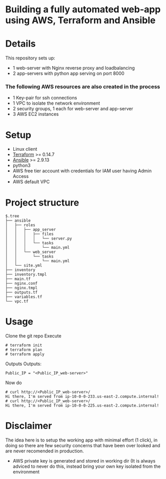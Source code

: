 # Building a fully automated web-app using AWS, Terraform and Ansible

# Details
This repository sets up:
* 1 web-server with Nginx reverse proxy and loadbalancing
* 2 app-servers with python app serving on port 8000
### The following AWS resources are also created in the process
* 1 Key-pair for ssh connections
* 1 VPC to isolate the network environment
* 2 security groups, 1 each for web-server and app-server
* 3 AWS EC2 instances 

# Setup
* Linux client
* [Terraform](https://www.terraform.io/) >= 0.14.7
* [Ansible](https://www.ansible.com/) >= 2.9.13
* python3
* AWS free tier account with credentials for IAM user having Admin Access
* AWS default VPC 

# Project structure
```
$.tree
├── ansible
│   ├── roles
│   │   ├── app_server
│   │   │   ├── files
│   │   │   │   └── server.py
│   │   │   └── tasks
│   │   │       └── main.yml
│   │   └── web_server
│   │       └── tasks
│   │           └── main.yml
│   └── site.yml
├── inventory
├── inventory.tmpl
├── main.tf
├── nginx.conf
├── nginx.tmpl
├── outputs.tf
├── variables.tf
└── vpc.tf

```

# Usage
Clone the git repo
Execute
```
# terraform init
# terraform plan
# terraform apply
```
Outputs
Outputs:
```
Public_IP = "<Public_IP_web-server>"
```
Now do 
```
# curl http://<Public_IP_web-server>/
Hi there, I'm served from ip-10-0-0-233.us-east-2.compute.internal!
# curl http://<Public_IP_web-server>/
Hi there, I'm served from ip-10-0-0-225.us-east-2.compute.internal!
```

# Disclaimer

The idea here is to setup the working app with minimal effort (1 click), in doing so there are few security concerns that have been over looked and are never recomended in production.
* AWS private key is generated and stored in working dir (It is always adviced to never do this, instead bring your own key isolated from the environment
